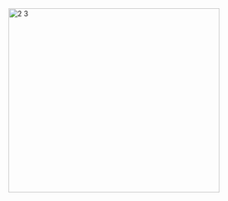 <img width="419" height="365" alt="2 3" src="https://github.com/user-attachments/assets/02b491ec-35f9-48e9-940b-23dac5f5b93f" />
